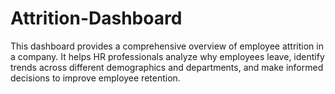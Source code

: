 # Attrition-Dashboard
This dashboard provides a comprehensive overview of employee attrition in a company. It helps HR professionals analyze why employees leave, identify trends across different demographics and departments, and make informed decisions to improve employee retention.
